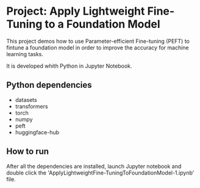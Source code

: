 # Project: Apply Lightweight Fine-Tuning to a Foundation Model

This project demos how to use Parameter-efficient Fine-tuning (PEFT) to fintune a foundation model in order to improve the accuracy for machine learning tasks. 

It is developed whith Python in Jupyter Notebook.

## Python dependencies
* datasets
* transformers
* torch
* numpy
* peft
* huggingface-hub


## How to run
After all the dependencies are installed, 
launch Jupyter notebook and double click the 'ApplyLightweightFine-TuningToFoundationModel-1.ipynb' file.
